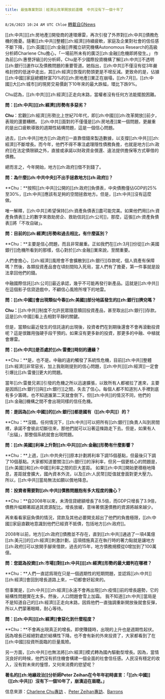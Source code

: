 ```yaml
---
title: 最強專業對談｜經濟比改革開放前還糟  中共沒有下一個十年了
---
```

`8/26/2023 10:24 AM UTC Chloe` [轉載自GNews](https://gnews.org/articles/1601510)



  
[[zh:中共]][[zh:房地產]]開發商的連環爆雷，再次引發了外界對[[zh:中共]]債務危機的擔憂。隨著[[zh:中共]]整體[[zh:經濟]]持續疲軟，家庭及企業對社會的信任感不斷下降，[[zh:英國]][[zh:金融]]界獨立研究機構Autonomous Research的高級分析師Charlene Chu擔心，「一場前所未有的廣泛[[zh:金融]]危機即將發生。」
作為前[[zh:惠譽評級]]的分析師，Chu是不少國際投資機構了解[[zh:中共]]不透明[[zh:銀行]]運作以及債務問題的重要管道。她指出，[[zh:中共]]不僅沒有從3年嚴格封控的低迷中走出，其[[zh:經濟]]恢復的勢頭更是不增反減。更致命的是，佔據[[zh:中國]]家庭總體財富70%的[[zh:房地產]]業正在崩塌，[[zh:7月]]，[[zh:中國]]大[[zh:城市]]的現房交易價創下10年來的最大跌幅，環比下跌9%。

  

Chu認為，[[zh:中共]][[zh:經濟]]正走向末路，當權者沒有任何方法能擺脫困難。

  

**問：[[zh:中共]][[zh:經濟]]形勢有多惡劣？**

**Chu**：宏觀[[zh:經濟]]形勢比上世紀70年代，即[[zh:中國]][[zh:改革開放]]前夕，表現的還要糟糕。 [[zh:中共]]面對的不僅僅是[[zh:房地產]]業一個問題，更嚴重的是出口疲軟導致的週期性結構問題，這是一個信心問題。

  

過去，[[zh:中共]]地方[[zh:政府]]一直靠借錢來製造數據，以支撐[[zh:中共]][[zh:經濟]]不斷增長。而今年，他們不得不專注處理隱性債務負擔，也就是地方[[zh:政府]]在法定債限額之外，直接或承諾以財政資金償還、違法提供擔保等方式舉借的債務。

  

總而言之，今年開始，地方[[zh:政府]]借不到錢了。

  

**問：為什麼[[zh:中共中央]]不出手拯救地方[[zh:政府]]？**

**Chu：**按照[[zh:中共]]公開的[[zh:政府]]負債表，中央債務僅佔GDP的25%至30%，[[zh:中共]]應該有足夠的空間拯救地方。但是，[[zh:中共]]沒有這麼做。

  

唯一解釋，[[zh:中共]]希望保持[[zh:資產負債表]]盡可能完美。如果他們用[[zh:資產負債表]]上的數字來救助房企、救助信託[[zh:公司]]，那麼，這張[[zh:資產負債表]]將「不攻自破」。

  

**問：目前的[[zh:經濟]]形勢和過去相比，有什麼區別？**

**Chu：**主要是信心問題，而且非常嚴重。正如我們在[[zh:3月]]份從[[zh:美國銀行]]危機所看到的那樣，信心對於[[zh:金融]]業來說，至關重要。

  

人們會擔心，[[zh:經濟]]風險會不會擴散到[[zh:銀行]]存款呢，個人資產有保障嗎？然後，各類投資產品會在頃刻間陷入死局，當人們有了擔憂，第一件事就是設法拿回他們的錢。

  

中融國際信託[[zh:公司]]最近承認，幾乎不可能再發行新產品。這就是[[zh:中共]]在這個影子信貸遊戲中，不顧信心風險所埋下的地雷。

  

**問：[[zh:中國]]會出現類似今春[[zh:美國]]部分地區發生的[[zh:銀行]]擠兌嗎？**

**Chu：**[[zh:中共]]制度不允許民眾隨意贖回投資產品，甚至取出[[zh:銀行]]存款。這是[[zh:中國]]看上去相對平靜的關鍵。

  

但是，當類似最近發生的信託違約出現後，投資者們在到期後還會不會再滾動投資呢？這是很難用強硬手段干預的。如果沒有更多新的投資，那更多的中融、中植就會爆雷。

  

  

**問：[[zh:中共]]是否處於[[zh:雷曼]]時刻的邊緣？**

**Chu：**是，也不是。中融的違約觸發了系統性危機，目前[[zh:中共]]整體[[zh:經濟]]非常惡劣，加上我剛剛提到的信心問題，[[zh:中共]][[zh:經濟]]一定會引爆比[[zh:雷曼]]更大的問題。

  

當年[[zh:雷曼兄弟]]引發的危機之所以迅速擴張，以致所有人都被拉了進來，主要是因爲[[zh:銀行]]與[[zh:銀行]]之間，失去了信心。每個人都不知道別人手裡到底有多少籌碼，也不知道誰第二天就會倒下。但[[zh:中共]]的情況不同，他們的[[zh:金融]]機構之間不會出現同樣的信任危機。

  

**問：是因為[[zh:中國]]的[[zh:銀行]]都是國有（[[zh:中共]]）的？**

**Chu：**沒錯。任何情況下，[[zh:中共]]可以把所有[[zh:銀行]]負責人叫到房間裡，承諾不會彼此切斷往來，那他們就可以沿著這條路走下去。但是，如果有人「出貓」，那整個系統就會出現問題。

  

**問：[[zh:美國]]利率上升對[[zh:中共]][[zh:金融]]形勢有什麼影響？**

**Chu：**上週，[[zh:中共央行]]原本計劃將利率下調15個基點，但最後只下調了10個基點。大家都知道要關注[[zh:銀行]]的淨利率，但另一個更核心的問題是，[[zh:美國]]和[[zh:中國]]利率之間的巨大差距。 如果[[zh:中共]]開始更積極地降息，差距就會擴大，國內資本外流，以及[[zh:人民幣]]貶值就會面對更大壓力。 所以，[[zh:中共]]當局無法如願以償地降息。

  

**問：投資者需要對[[zh:中共]]債務問題抱有多大程度的擔心？**

  

**Chu：**自2008年以來，未清信貸總額增長了8.5倍，而GDP只增長了3.9倍，債務升幅顯著超過其資源配比。增長放緩，意味著償還債務的資源將越來越少。

  

再來看看家庭負債的情況，貸款及其他必要開支超出了他們的負擔極限，[[zh:中國]]家庭直觀地意識到他們已經資不抵債，包括地方[[zh:政府]]。

  

2008年以前，地方[[zh:政府]]債務並不存在，直到[[zh:中共]]通過了一項4萬億[[zh:美元]]的[[zh:經濟]]刺激計劃，這項措施真正在執行時的著力點就是讓地方[[zh:政府]]可以放開手腳來借款，過去的15年，地方債務規模從0增加到了100萬億。

  

**問：您認為投資[[zh:市場]]對[[zh:中共]][[zh:經濟]]形勢的最大錯判在哪裡？**

**Chu：**人們一直認爲現在只是一個週期性的短期問題，並認爲[[zh:中共]][[zh:經濟]]會回到增長道路上來，一切都會好起來的。

  

但事實是，[[zh:中共]][[zh:經濟]]永遠不會再出現[[zh:疫情]]前的增長趨勢，它的結構性問題實在太多。然後，人口問題會雪上加霜。 我不知道[[zh:中共]]當局是不是知道自己的[[zh:經濟]]正走向末路，因爲他們一直強調重新開放後就會反彈，所以人們蒙著眼睛，耐心等待。

  

**問：[[zh:中共]][[zh:經濟]]會惡化到什麼程度？**

**Chu：**不會再出現真正的增長。即使賺錢時，出現的上升也是週期性起伏。因為增長已經絕對處於結構性下降。也不會有新的外來投資了，大家都看到了在[[zh:中國]]投資所面臨的巨量風險。

  

另一方面，[[zh:中共]]也無法將[[zh:經濟]]模式轉為國內驅動型增長。因為，當情況良好的時候，他們沒有抓住機會構建一個全面的社會信任感。人民沒有穩定的收入，沒有對未來的憧憬，又何來消費的慾望呢？

  

**著名的[[zh:地緣政治]]分析師****Peter Zeihan****在今年年初時直言：「[[zh:中國]]（[[zh:中共]]）沒有下一個****10****年了，崩潰迫在眉睫。」**


信息來源：[Charlene Chu專訪](https://finance.yahoo.com/video/autonomous-researchs-chu-debt-crisis-031928015.html)  、[Peter Zeihan專訪](https://www.youtube.com/watch?v=ED_yPDdqG5Y)、[Barrons](https://www.barrons.com/articles/china-debt-financial-crisis-economy-1ab58020?siteid=yhoof2&yptr=yahoo)


